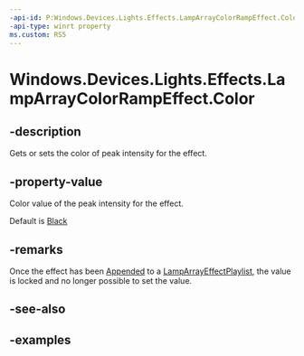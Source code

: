 ```yaml
---
-api-id: P:Windows.Devices.Lights.Effects.LampArrayColorRampEffect.Color
-api-type: winrt property
ms.custom: RS5
---
```


<!-- Property syntax.
public Color Color { get;  set; }
-->

# Windows.Devices.Lights.Effects.LampArrayColorRampEffect.Color

## -description
Gets or sets the color of peak intensity for the effect.

## -property-value
Color value of the peak intensity for the effect.

Default is [Black](../windows.ui/colors_black.md)
## -remarks
Once the effect has been [Appended](lamparrayeffectplaylist_append_292269384.md) to a [LampArrayEffectPlaylist](lamparrayeffectplaylist.md), the value is locked and no longer possible to set the value.

## -see-also

## -examples

